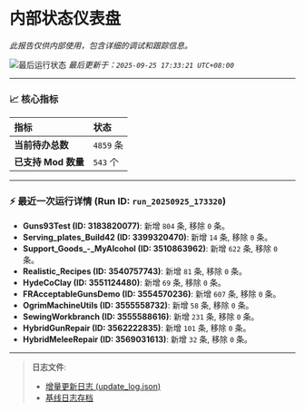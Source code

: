 # 内部状态仪表盘

*此报告仅供内部使用，包含详细的调试和跟踪信息。*

![最后运行状态](https://img.shields.io/badge/Last%20Run-Success-green)
*最后更新于：`2025-09-25 17:33:21 UTC+08:00`*

---

### 📈 **核心指标**

| 指标 | 状态 |
| :--- | :--- |
| **当前待办总数** | ``4859`` 条 |
| **已支持 Mod 数量** | ``543`` 个 |

---

### ⚡ **最近一次运行详情 (Run ID: ``run_20250925_173320``)**

*   **Guns93Test (ID: 3183820077)**: 新增 `804` 条, 移除 `0` 条。
*   **Serving_plates_Build42 (ID: 3399320470)**: 新增 `14` 条, 移除 `0` 条。
*   **Support_Goods_-_MyAlcohol (ID: 3510863962)**: 新增 `622` 条, 移除 `0` 条。
*   **Realistic_Recipes (ID: 3540757743)**: 新增 `81` 条, 移除 `0` 条。
*   **HydeCoClay (ID: 3551124480)**: 新增 `69` 条, 移除 `0` 条。
*   **FRAcceptableGunsDemo (ID: 3554570236)**: 新增 `607` 条, 移除 `0` 条。
*   **OgrimMachineUtils (ID: 3555558732)**: 新增 `58` 条, 移除 `0` 条。
*   **SewingWorkbranch (ID: 3555588616)**: 新增 `231` 条, 移除 `0` 条。
*   **HybridGunRepair (ID: 3562222835)**: 新增 `101` 条, 移除 `0` 条。
*   **HybridMeleeRepair (ID: 3569031613)**: 新增 `32` 条, 移除 `0` 条。

---

> **日志文件**:
> *   [增量更新日志 (update_log.json)](../data/logs/update_log.json)
> *   [基线日志存档](../data/logs/archive/)
